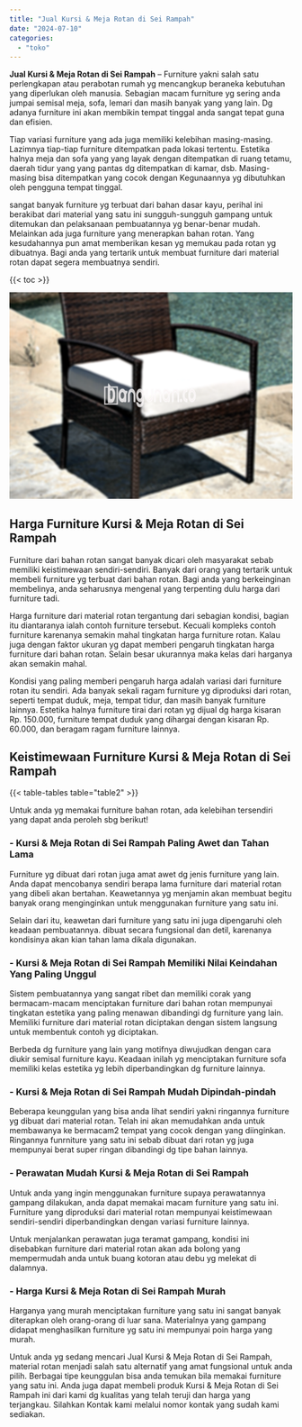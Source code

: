 ```yaml
---
title: "Jual Kursi & Meja Rotan di Sei Rampah"
date: "2024-07-10"
categories: 
  - "toko"
---
```


**Jual Kursi & Meja Rotan di Sei Rampah** – Furniture yakni salah satu perlengkapan atau perabotan rumah yg mencangkup beraneka kebutuhan yang diperlukan oleh manusia. Sebagian macam furniture yg sering anda jumpai semisal meja, sofa, lemari dan masih banyak yang yang lain. Dg adanya furniture ini akan membikin tempat tinggal anda sangat tepat guna dan efisien.

Tiap variasi furniture yang ada juga memiliki kelebihan masing-masing. Lazimnya tiap-tiap furniture ditempatkan pada lokasi tertentu. Estetika halnya meja dan sofa yang yang layak dengan ditempatkan di ruang tetamu, daerah tidur yang yang pantas dg ditempatkan di kamar, dsb. Masing-masing bisa ditempatkan yang cocok dengan Kegunaannya yg dibutuhkan oleh pengguna tempat tinggal.

sangat banyak furniture yg terbuat dari bahan dasar kayu, perihal ini berakibat dari material yang satu ini sungguh-sungguh gampang untuk ditemukan dan pelaksanaan pembuatannya yg benar-benar mudah. Melainkan ada juga furniture yang menerapkan bahan rotan. Yang kesudahannya pun amat memberikan kesan yg memukau pada rotan yg dibuatnya. Bagi anda yang tertarik untuk membuat furniture dari material rotan dapat segera membuatnya sendiri.

{{< toc >}}

![Jual Kursi & Meja Rotan di Sei Rampah](/images/kursi-meja-rotan-murah03.png)

## Harga Furniture Kursi & Meja Rotan di Sei Rampah

Furniture dari bahan rotan sangat banyak dicari oleh masyarakat sebab memiliki keistimewaan sendiri-sendiri. Banyak dari orang yang tertarik untuk membeli furniture yg terbuat dari bahan rotan. Bagi anda yang berkeinginan membelinya, anda seharusnya mengenal yang terpenting dulu harga dari furniture tadi.

Harga furniture dari material rotan tergantung dari sebagian kondisi, bagian itu diantaranya ialah contoh furniture tersebut. Kecuali kompleks contoh furniture karenanya semakin mahal tingkatan harga furniture rotan. Kalau juga dengan faktor ukuran yg dapat memberi pengaruh tingkatan harga furniture dari bahan rotan. Selain besar ukurannya maka kelas dari harganya akan semakin mahal.

Kondisi yang paling memberi pengaruh harga adalah variasi dari furniture rotan itu sendiri. Ada banyak sekali ragam furniture yg diproduksi dari rotan, seperti tempat duduk, meja, tempat tidur, dan masih banyak furniture lainnya. Estetika halnya furniture tirai dari rotan yg dijual dg harga kisaran Rp. 150.000, furniture tempat duduk yang dihargai dengan kisaran Rp. 60.000, dan beragam ragam furniture lainnya.

## Keistimewaan Furniture Kursi & Meja Rotan di Sei Rampah

{{< table-tables table="table2" >}}

Untuk anda yg memakai furniture bahan rotan, ada kelebihan tersendiri yang dapat anda peroleh sbg berikut!

### \- Kursi & Meja Rotan di Sei Rampah Paling Awet dan Tahan Lama

Furniture yg dibuat dari rotan juga amat awet dg jenis furniture yang lain. Anda dapat mencobanya sendiri berapa lama furniture dari material rotan yang dibeli akan bertahan. Keawetannya yg menjamin akan membuat begitu banyak orang menginginkan untuk menggunakan furniture yang satu ini.

Selain dari itu, keawetan dari furniture yang satu ini juga dipengaruhi oleh keadaan pembuatannya. dibuat secara fungsional dan detil, karenanya kondisinya akan kian tahan lama dikala digunakan.

### \- Kursi & Meja Rotan di Sei Rampah Memiliki Nilai Keindahan Yang Paling Unggul

Sistem pembuatannya yang sangat ribet dan memiliki corak yang bermacam-macam menciptakan furniture dari bahan rotan mempunyai tingkatan estetika yang paling menawan dibandingi dg furniture yang lain. Memiliki furniture dari material rotan diciptakan dengan sistem langsung untuk membentuk contoh yg diciptakan.

Berbeda dg furniture yang lain yang motifnya diwujudkan dengan cara diukir semisal furniture kayu. Keadaan inilah yg menciptakan furniture sofa memiliki kelas estetika yg lebih diperbandingkan dg furniture lainnya.

### \- Kursi & Meja Rotan di Sei Rampah Mudah Dipindah-pindah

Beberapa keunggulan yang bisa anda lihat sendiri yakni ringannya furniture yg dibuat dari material rotan. Telah ini akan memudahkan anda untuk membawanya ke bermacam2 tempat yang cocok dengan yang diinginkan. Ringannya funrniture yang satu ini sebab dibuat dari rotan yg juga mempunyai berat super ringan dibandingi dg tipe bahan lainnya.

### \- Perawatan Mudah Kursi & Meja Rotan di Sei Rampah

Untuk anda yang ingin menggunakan furniture supaya perawatannya gampang dilakukan, anda dapat memakai macam furniture yang satu ini. Furniture yang diproduksi dari material rotan mempunyai keistimewaan sendiri-sendiri diperbandingkan dengan variasi furniture lainnya.

Untuk menjalankan perawatan juga teramat gampang, kondisi ini disebabkan furniture dari material rotan akan ada bolong yang mempermudah anda untuk buang kotoran atau debu yg melekat di dalamnya.

### \- Harga Kursi & Meja Rotan di Sei Rampah Murah

Harganya yang murah menciptakan furniture yang satu ini sangat banyak diterapkan oleh orang-orang di luar sana. Materialnya yang gampang didapat menghasilkan furniture yg satu ini mempunyai poin harga yang murah.

Untuk anda yg sedang mencari Jual Kursi & Meja Rotan di Sei Rampah, material rotan menjadi salah satu alternatif yang amat fungsional untuk anda pilih. Berbagai tipe keunggulan bisa anda temukan bila memakai furniture yang satu ini. Anda juga dapat membeli produk Kursi & Meja Rotan di Sei Rampah ini dari kami dg kualitas yang telah teruji dan harga yang terjangkau. Silahkan Kontak kami melalui nomor kontak yang sudah kami sediakan.
